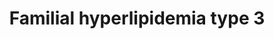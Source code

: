 ---
annotations:
- id: DOID:1168
  parent: genetic disease
  type: Disease Ontology
  value: familial hyperlipidemia
- id: DOID:3145
  parent: genetic disease
  type: Disease Ontology
  value: hyperlipoproteinemia type III
- id: PW:0000013
  parent: disease pathway
  type: Pathway Ontology
  value: disease pathway
authors:
- UlasBabayigit
- Fehrhart
description: Familial hyperlipidemias are classified according to the Fredrickson
  classification. Type III is also known is familial dysbetalipoproteinemia. It is
  mainly linked to an increase of IDL. This is caused by APOE. APOE has multiple types,
  and is part of LDL, IDL, VLDL and chylomicrons. APOE also binds to LDLR, which is
  required for normal catabolism of triglycerid-rich proteins. Specifically APOE2
  is linked with to IDL and because of this, mutations in APOE2 will lead to dysbetalipoproteinemia.
last-edited: 2021-11-30
organisms:
- Homo sapiens
redirect_from:
- /index.php/Pathway:WP5110
- /instance/WP5110
- /instance/WP5110_rr120392
revision: r120392
schema-jsonld:
- '@context': https://schema.org/
  '@id': https://wikipathways.github.io/pathways/WP5110.html
  '@type': Dataset
  creator:
    '@type': Organization
    name: WikiPathways
  description: Familial hyperlipidemias are classified according to the Fredrickson
    classification. Type III is also known is familial dysbetalipoproteinemia. It
    is mainly linked to an increase of IDL. This is caused by APOE. APOE has multiple
    types, and is part of LDL, IDL, VLDL and chylomicrons. APOE also binds to LDLR,
    which is required for normal catabolism of triglycerid-rich proteins. Specifically
    APOE2 is linked with to IDL and because of this, mutations in APOE2 will lead
    to dysbetalipoproteinemia.
  keywords:
  - APOA1
  - APOA2
  - APOA4
  - APOE
  - CETP
  - Cholesterol
  - HDL
  - IDL
  - LCAT
  - LDL
  - LDLR
  - LIPC
  - LPL
  - LRP1
  - Lipoprotein
  - PLTP
  - Phospholipid
  - SCARB1
  - Triglyceride
  - VLDL
  - VLDLR
  license: CC0
  name: Familial hyperlipidemia type 3
seo: CreativeWork
title: Familial hyperlipidemia type 3
wpid: WP5110
---